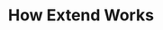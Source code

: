 ---
nav-title: "How Extend Works"
title: "How Extend Works"
description: "NativeScript Android Runtime Extend Workflow"
position: 2
---